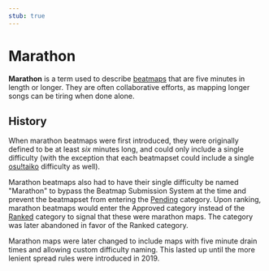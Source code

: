 ```yaml
---
stub: true
---
```


# Marathon

**Marathon** is a term used to describe [beatmaps](/wiki/Beatmaps) that are five minutes in length or longer. They are often collaborative efforts, as mapping longer songs can be tiring when done alone.

## History

When marathon beatmaps were first introduced, they were originally defined to be at least *six* minutes long, and could only include a single difficulty (with the exception that each beatmapset could include a single [osu!taiko](/wiki/Game_mode/osu!taiko) difficulty as well).

Marathon beatmaps also had to have their single difficulty be named "Marathon" to bypass the Beatmap Submission System at the time and prevent the beatmapset from entering the [Pending](/wiki/Beatmaps#pending) category. Upon ranking, marathon beatmaps would enter the Approved category instead of the [Ranked](/wiki/Beatmaps#ranked) category to signal that these were marathon maps. The category was later abandoned in favor of the Ranked category.

Marathon maps were later changed to include maps with five minute drain times and allowing custom difficulty naming. This lasted up until the more lenient spread rules were introduced in 2019.

<!-- TODO: Add links and stuff -->
